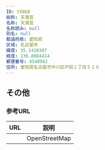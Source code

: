 ```yaml
---
ID: tX0b8
総称: 天満宮
名称: 天満宮
名称読み: null
別名: null
都道府県: 愛知県
区域: 名古屋市
緯度: 35.1410307
経度: 136.8084414
郵便番号: 4540962
住所: 愛知県名古屋市中川区戸田１丁目５１６
---
```


## その他

### 参考URL

| URL | 説明          |
| --- | ------------- |
|     | OpenStreetMap |
